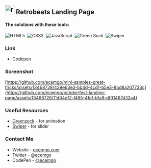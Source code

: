 ## <img src="https://github.com/ecemgo/mini-samples-great-tricks/assets/13468728/a218e7a7-ef22-431f-b544-d86a73567ef4" title="retrobeats" alt="retrobeats" width="30" height="30"/> Retrobeats Landing Page

#### The solutions with these tools:

![HTML5](https://img.shields.io/badge/-HTML5-E34F26?style=for-the-badge&logo=html5&logoColor=white)&nbsp;
![CSS3](https://img.shields.io/badge/-CSS3-1572B6?style=for-the-badge&logo=css3)&nbsp;
![JavaScript](https://img.shields.io/badge/Javascript-F7DF1E.svg?style=for-the-badge&logo=javascript&logoColor=black)&nbsp;
![Green Sock](https://img.shields.io/badge/green%20sock-88CE02?style=for-the-badge&logo=greensock&logoColor=white)&nbsp;
![Swiper](https://img.shields.io/badge/swiper%20js-4287F5?style=for-the-badge&logo=swiper&logoColor=white)&nbsp;

### Link

- [Codepen](https://codepen.io/ecemgo/pen/eYboyMe)

### Screenshot

[https://github.com/ecemgo/mini-samples-great-tricks/assets/13468728/439e63e3-bb4d-4cd1-b5e3-8bd8a207733c](https://github.com/ecemgo/octoberfest-landing-page/assets/13468728/11d04df2-f465-4fcf-b1a9-df31487d32a4)

### Useful Resources

- [Greensock](https://greensock.com/docs/v3/Installation?checked=core,scrollTrigger) - for animation
- [Swiper](https://swiperjs.com/swiper-api#coverflow-effect) - for slider

### Contact Me

- Website - [ecemgo.com](https://www.ecemgo.com/)
- Twitter - [@ecemgo](https://twitter.com/ecemgo)
- CodePen - [@ecemgo](https://codepen.io/ecemgo)
